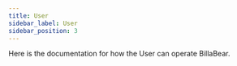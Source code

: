 ```yaml
---
title: User
sidebar_label: User
sidebar_position: 3
---
```

Here is the documentation for how the User can operate BillaBear.

